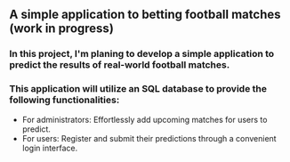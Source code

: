 ## A simple application to betting football matches (work in progress)

### In this project, I'm planing to develop a simple application to predict the results of real-world football matches.

### This application will utilize an SQL database to provide the following functionalities:

- For administrators: Effortlessly add upcoming matches for users to predict.
- For users: Register and submit their predictions through a convenient login interface.